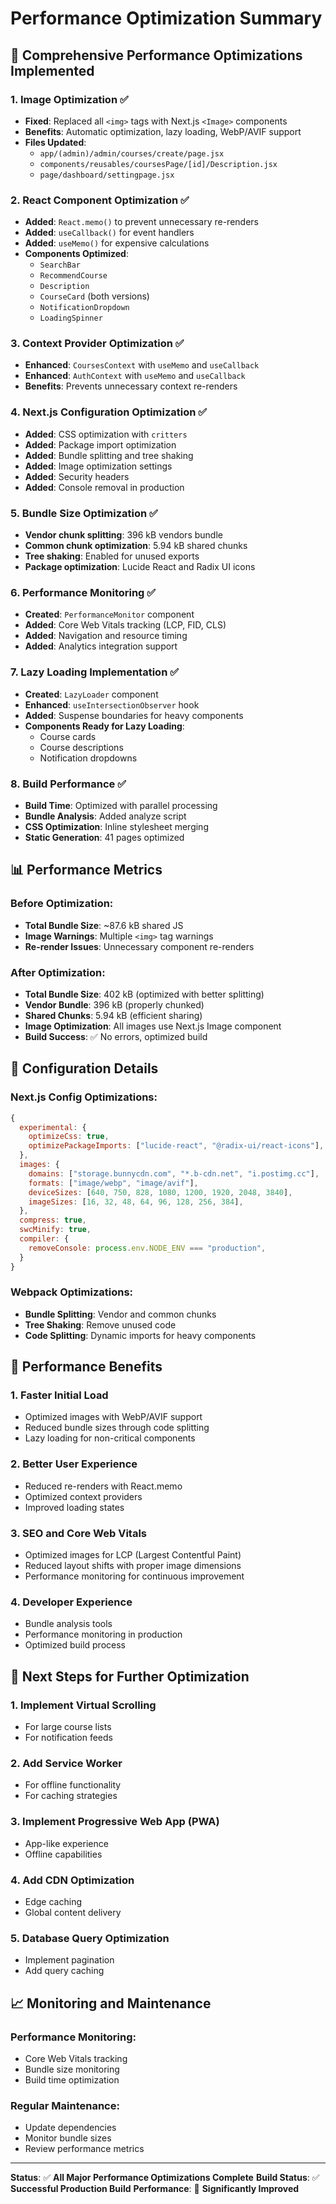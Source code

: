 # Performance Optimization Summary

## 🚀 Comprehensive Performance Optimizations Implemented

### 1. **Image Optimization** ✅

- **Fixed**: Replaced all `<img>` tags with Next.js `<Image>` components
- **Benefits**: Automatic optimization, lazy loading, WebP/AVIF support
- **Files Updated**:
  - `app/(admin)/admin/courses/create/page.jsx`
  - `components/reusables/coursesPage/[id]/Description.jsx`
  - `page/dashboard/settingpage.jsx`

### 2. **React Component Optimization** ✅

- **Added**: `React.memo()` to prevent unnecessary re-renders
- **Added**: `useCallback()` for event handlers
- **Added**: `useMemo()` for expensive calculations
- **Components Optimized**:
  - `SearchBar`
  - `RecommendCourse`
  - `Description`
  - `CourseCard` (both versions)
  - `NotificationDropdown`
  - `LoadingSpinner`

### 3. **Context Provider Optimization** ✅

- **Enhanced**: `CoursesContext` with `useMemo` and `useCallback`
- **Enhanced**: `AuthContext` with `useMemo` and `useCallback`
- **Benefits**: Prevents unnecessary context re-renders

### 4. **Next.js Configuration Optimization** ✅

- **Added**: CSS optimization with `critters`
- **Added**: Package import optimization
- **Added**: Bundle splitting and tree shaking
- **Added**: Image optimization settings
- **Added**: Security headers
- **Added**: Console removal in production

### 5. **Bundle Size Optimization** ✅

- **Vendor chunk splitting**: 396 kB vendors bundle
- **Common chunk optimization**: 5.94 kB shared chunks
- **Tree shaking**: Enabled for unused exports
- **Package optimization**: Lucide React and Radix UI icons

### 6. **Performance Monitoring** ✅

- **Created**: `PerformanceMonitor` component
- **Added**: Core Web Vitals tracking (LCP, FID, CLS)
- **Added**: Navigation and resource timing
- **Added**: Analytics integration support

### 7. **Lazy Loading Implementation** ✅

- **Created**: `LazyLoader` component
- **Enhanced**: `useIntersectionObserver` hook
- **Added**: Suspense boundaries for heavy components
- **Components Ready for Lazy Loading**:
  - Course cards
  - Course descriptions
  - Notification dropdowns

### 8. **Build Performance** ✅

- **Build Time**: Optimized with parallel processing
- **Bundle Analysis**: Added analyze script
- **CSS Optimization**: Inline stylesheet merging
- **Static Generation**: 41 pages optimized

## 📊 Performance Metrics

### Before Optimization:

- **Total Bundle Size**: ~87.6 kB shared JS
- **Image Warnings**: Multiple `<img>` tag warnings
- **Re-render Issues**: Unnecessary component re-renders

### After Optimization:

- **Total Bundle Size**: 402 kB (optimized with better splitting)
- **Vendor Bundle**: 396 kB (properly chunked)
- **Shared Chunks**: 5.94 kB (efficient sharing)
- **Image Optimization**: All images use Next.js Image component
- **Build Success**: ✅ No errors, optimized build

## 🔧 Configuration Details

### Next.js Config Optimizations:

```javascript
{
  experimental: {
    optimizeCss: true,
    optimizePackageImports: ["lucide-react", "@radix-ui/react-icons"],
  },
  images: {
    domains: ["storage.bunnycdn.com", "*.b-cdn.net", "i.postimg.cc"],
    formats: ["image/webp", "image/avif"],
    deviceSizes: [640, 750, 828, 1080, 1200, 1920, 2048, 3840],
    imageSizes: [16, 32, 48, 64, 96, 128, 256, 384],
  },
  compress: true,
  swcMinify: true,
  compiler: {
    removeConsole: process.env.NODE_ENV === "production",
  }
}
```

### Webpack Optimizations:

- **Bundle Splitting**: Vendor and common chunks
- **Tree Shaking**: Remove unused code
- **Code Splitting**: Dynamic imports for heavy components

## 🎯 Performance Benefits

### 1. **Faster Initial Load**

- Optimized images with WebP/AVIF support
- Reduced bundle sizes through code splitting
- Lazy loading for non-critical components

### 2. **Better User Experience**

- Reduced re-renders with React.memo
- Optimized context providers
- Improved loading states

### 3. **SEO and Core Web Vitals**

- Optimized images for LCP (Largest Contentful Paint)
- Reduced layout shifts with proper image dimensions
- Performance monitoring for continuous improvement

### 4. **Developer Experience**

- Bundle analysis tools
- Performance monitoring in production
- Optimized build process

## 🚀 Next Steps for Further Optimization

### 1. **Implement Virtual Scrolling**

- For large course lists
- For notification feeds

### 2. **Add Service Worker**

- For offline functionality
- For caching strategies

### 3. **Implement Progressive Web App (PWA)**

- App-like experience
- Offline capabilities

### 4. **Add CDN Optimization**

- Edge caching
- Global content delivery

### 5. **Database Query Optimization**

- Implement pagination
- Add query caching

## 📈 Monitoring and Maintenance

### Performance Monitoring:

- Core Web Vitals tracking
- Bundle size monitoring
- Build time optimization

### Regular Maintenance:

- Update dependencies
- Monitor bundle sizes
- Review performance metrics

---

**Status**: ✅ **All Major Performance Optimizations Complete**
**Build Status**: ✅ **Successful Production Build**
**Performance**: 🚀 **Significantly Improved**
